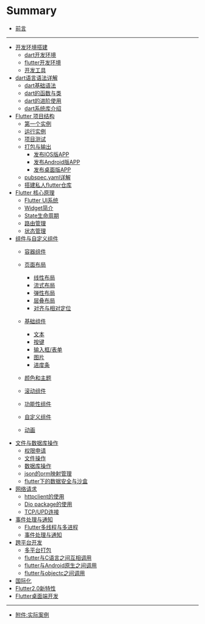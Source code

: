 # Summary

* [前言](README.md)

---

* [开发环境搭建](part0/README.md)
  * [dart开发环境](part0/part1-1.md)
  * [flutter开发环境](part0/part1-2.md)
  * [开发工具](part0/part1-3.md)
* [dart语言语法详解](part1/README.md)
  * [dart基础语法](part1/part1-1.md)
  * [dart的函数与类](part1/part1-2.md)
  * [dart的进阶使用](part1/part1-3.md)
  * [dart系统库介绍](part1/part1-4.md)
* [Flutter 项目结构](part2/README.md)
  * [第一个实例](part2/part2-1.md)
  * [运行实例](part2/part2-2.md)
  * [项目测试](part2/part2-3.md)
  * [打包与输出](part2/part2-4.md)
    * [发布IOS版APP](part2/part2-4_1.md)
    * [发布Android版APP](part2/part2-4_2.md)
    * [发布桌面版APP](part2/part2-4_3.md)
  * [pubspec.yaml详解](part2/part2-5.md)
  * [搭建私人flutter仓库](part2/part2-6.md)
* [Flutter 核心原理](part3/README.md)
  * [Flutter UI系统](part3/part3-1.md)
  * [Widget简介](part3/part3-2.md)
  * [State生命周期](part3/part3-3.md)
  * [路由管理](part3/part3-4.md)
  * [状态管理](part3/part3-5.md)
* [组件与自定义组件](part4/README.md)
  * [容器组件]()
  * [页面布局]()
    * [线性布局]()
    * [流式布局]()
    * [弹性布局]()
    * [层叠布局]()
    * [对齐与相对定位]()
  * [基础组件](part4/part4-1.md)
    * [文本]()
    * [按键]()
    * [输入框/表单]()
    * [图片]()
    * [进度条]()

  * [颜色和主题]()
  * [滚动组件]()
  * [功能性组件]()
  * [自定义组件]()
  * [动画]()
* [文件与数据库操作]()
  * [权限申请]()
  * [文件操作]()
  * [数据库操作]()
  * [json的orm映射管理]()
  * [flutter下的数据安全与沙盒]()
* [网络请求]()
  * [httpclient的使用]()
  * [Dio package的使用]()
  * [TCP/UPD连接]()
* [事件处理与通知]()
  * [Flutter多线程与多进程]()
  * [事件处理与通知]()
* [跨平台开发]()
  * [多平台打包]()
  * [flutter与C语言之间互相调用]()
  * [flutter与Android原生之间调用]()
  * [flutter与objectc之间调用]()
* [国际化]()
* [Flutter2.0新特性]()
* [Flutter桌面端开发]()

---

* [附件:实际案例]()
